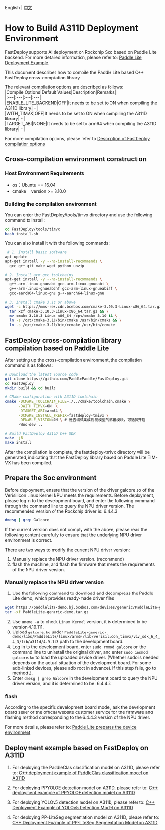 English | [中文](../../cn/build_and_install/a311d.md)

# How to Build A311D Deployment Environment

FastDeploy supports AI deployment on Rockchip Soc based on Paddle Lite backend. For more detailed information, please refer to: [Paddle Lite Deployment Example](https://www.paddlepaddle.org.cn/lite/develop/demo_guides/verisilicon_timvx.html).

This document describes how to compile the Paddle Lite based C++ FastDeploy cross-compilation library.

The relevant compilation options are described as follows:  
|Compile Options|Default Values|Description|Remarks|  
|:---|:---|:---|:---|  
|ENABLE_LITE_BACKEND|OFF|It needs to be set to ON when compiling the A311D library| - |  
|WITH_TIMVX|OFF|It needs to be set to ON when compiling the A311D library| - |  
|TARGET_ABI|NONE|It needs to be set to arm64 when compiling the A311D library| - |  

For more compilation options, please refer to [Description of FastDeploy compilation options](./README.md)

## Cross-compilation environment construction

### Host Environment Requirements  
- os：Ubuntu == 16.04
- cmake： version >= 3.10.0  

### Building the compilation environment
You can enter the FastDeploy/tools/timvx directory and use the following command to install:
```bash
cd FastDeploy/tools/timvx
bash install.sh
```
You can also install it with the following commands:
```bash
 # 1. Install basic software
apt update
apt-get install -y --no-install-recommends \
  gcc g++ git make wget python unzip

# 2. Install arm gcc toolchains
apt-get install -y --no-install-recommends \
  g++-arm-linux-gnueabi gcc-arm-linux-gnueabi \
  g++-arm-linux-gnueabihf gcc-arm-linux-gnueabihf \
  gcc-aarch64-linux-gnu g++-aarch64-linux-gnu

# 3. Install cmake 3.10 or above
wget -c https://mms-res.cdn.bcebos.com/cmake-3.10.3-Linux-x86_64.tar.gz && \
  tar xzf cmake-3.10.3-Linux-x86_64.tar.gz && \
  mv cmake-3.10.3-Linux-x86_64 /opt/cmake-3.10 && \
  ln -s /opt/cmake-3.10/bin/cmake /usr/bin/cmake && \
  ln -s /opt/cmake-3.10/bin/ccmake /usr/bin/ccmake
```

## FastDeploy cross-compilation library compilation based on Paddle Lite
After setting up the cross-compilation environment, the compilation command is as follows:
```bash
# Download the latest source code
git clone https://github.com/PaddlePaddle/FastDeploy.git
cd FastDeploy  
mkdir build && cd build

# CMake configuration with A311D toolchain
cmake -DCMAKE_TOOLCHAIN_FILE=./../cmake/toolchain.cmake \
      -DWITH_TIMVX=ON  \
      -DTARGET_ABI=arm64 \
      -DCMAKE_INSTALL_PREFIX=fastdeploy-tmivx \
      -DENABLE_VISION=ON \ # 是否编译集成视觉模型的部署模块，可选择开启
      -Wno-dev ..

# Build FastDeploy A311D C++ SDK
make -j8
make install
```  
After the compilation is complete, the fastdeploy-tmivx directory will be generated, indicating that the FastDeploy library based on Paddle Lite TIM-VX has been compiled.

## Prepare the Soc environment
Before deployment, ensure that the version of the driver galcore.so of the Verisilicon Linux Kernel NPU meets the requirements. Before deployment, please log in to the development board, and enter the following command through the command line to query the NPU driver version. The recommended version of the Rockchip driver is: 6.4.4.3
```bash
dmesg | grep Galcore
```  
If the current version does not comply with the above, please read the following content carefully to ensure that the underlying NPU driver environment is correct.

There are two ways to modify the current NPU driver version:
1. Manually replace the NPU driver version. (recommend)
2. flash the machine, and flash the firmware that meets the requirements of the NPU driver version.

### Manually replace the NPU driver version
1. Use the following command to download and decompress the Paddle Lite demo, which provides ready-made driver files
```bash
wget https://paddlelite-demo.bj.bcebos.com/devices/generic/PaddleLite-generic-demo.tar.gz
tar -xf PaddleLite-generic-demo.tar.gz
```
2. Use `uname -a` to check `Linux Kernel` version, it is determined to be version 4.19.111.
3. Upload `galcore.ko` under `PaddleLite-generic-demo/libs/PaddleLite/linux/arm64/lib/verisilicon_timvx/viv_sdk_6_4_4_3/lib/a311d/4.9.113` path to the development board.
4. Log in to the development board, enter `sudo rmmod galcore` on the command line to uninstall the original driver, and enter `sudo insmod galcore.ko` to load the uploaded device driver. (Whether sudo is needed depends on the actual situation of the development board. For some adb-linked devices, please adb root in advance). If this step fails, go to method 2.
5. Enter `dmesg | grep Galcore` in the development board to query the NPU driver version, and it is determined to be: 6.4.4.3

### flash
According to the specific development board model, ask the development board seller or the official website customer service for the firmware and flashing method corresponding to the 6.4.4.3 version of the NPU driver.

For more details, please refer to: [Paddle Lite prepares the device environment](https://www.paddlepaddle.org.cn/lite/develop/demo_guides/verisilicon_timvx.html#zhunbeishebeihuanjing)

## Deployment example based on FastDeploy on A311D
1. For deploying the PaddleClas classification model on A311D, please refer to: [C++ deployment example of PaddleClas classification model on A311D](../../../examples/vision/classification/paddleclas/a311d/README.md)

2. For deploying PPYOLOE detection model on A311D, please refer to: [C++ deployment example of PPYOLOE detection model on A311D](../../../examples/vision/detection/paddledetection/a311d/README.md)

3. For deploying YOLOv5 detection model on A311D, please refer to: [C++ Deployment Example of YOLOv5 Detection Model on A311D](../../../examples/vision/detection/yolov5/a311d/README.md)

4. For deploying PP-LiteSeg segmentation model on A311D, please refer to: [C++ Deployment Example of PP-LiteSeg Segmentation Model on A311D](../../../examples/vision/segmentation/paddleseg/a311d/README.md)
